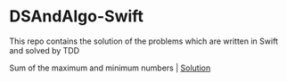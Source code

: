 # DSAndAlgo-Swift

This repo contains the solution of the problems which are written in Swift and solved by TDD

Sum of the maximum and minimum numbers | [Solution](/DSAndAlgo-Swift/SumOfMaximumMinimumNumbers.swift)
